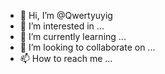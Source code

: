 - 👋 Hi, I’m @Qwertyuyig
- 👀 I’m interested in ...
- 🌱 I’m currently learning ...
- 💞️ I’m looking to collaborate on ...
- 📫 How to reach me ...

<!---
Qwertyuyig/Qwertyuyig is a ✨ special ✨ repository because its `README.md` (this file) appears on your GitHub profile.
You can click the Preview link to take a look at your changes.
--->

